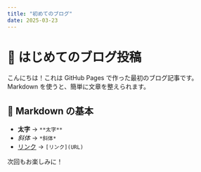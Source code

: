 ```yaml
---
title: "初めてのブログ"
date: 2025-03-23
---
```


# 🌟 はじめてのブログ投稿

こんにちは！これは GitHub Pages で作った最初のブログ記事です。  
Markdown を使うと、簡単に文章を整えられます。

## 📝 Markdown の基本
- **太字** → `**太字**`
- *斜体* → `*斜体*`
- [リンク](https://github.com) → `[リンク](URL)`

次回もお楽しみに！


